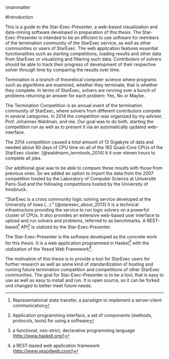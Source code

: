 \mainmatter

#Introduction 

This is a guide to the Star-Exec-Presenter, a web-based visualization and data-mining software developed in preparation of this thesis. The Star-Exec-Presenter is intended to be an efficient to use software for members of the termination community of the StarExec service, as well as other communities or users of StarExec. The web application features essential functionalities such as starting competitions, loading results and other data from StarExec or visualizing and filtering such data. Contributers of solvers should be able to track their progress of development of their respective solver through time by comparing the results over time.

Termination is a branch of theoretical computer science where programs such as algorithms are examined, whether they terminate, that is whether they complete. In terms of StarExec, solvers are running over a bunch of problems returning an answer for each problem: Yes, No or Maybe.

The Termination Competition is an annual event of the termination community of StarExec, where solvers from different contributors compete in several categories. In 2014 the competition was organized by my adviser, Prof. Johannes Waldman, and me. Our goal was to do both, starting the competition run as well as to present it via an automatically updated web-interface.

The 2014 competition caused a total amount of 13 Gigabyte of data and needed about 90 days of CPU time on all of the 192 Quad-Core CPUs of the StarExec cluster. [@waldmann_termtools_2014] It it over eleven hours to complete all jobs.

Our additional goal was to be able to compare these results with those from previous ones. So we added an option to import the data from the 2007 competition hosted by the Laboratory of Computer Science at Université Paris-Sud and the following competitions hosted by the University of Innsbruck.

"StarExec is a cross community logic solving service developed at the University of Iowa (...)." [@starexec_about_2013] It is a technical infrastructure providing the service to run logic solvers on a powerful cluster of CPUs. It also provides an extensive web-based user interface to upload and run solvers and problems, referred to as benchmarks. A REST-based[^REST] API[^api] is utalized by the Star-Exec-Presenter.

[^REST]: Representational state transfer, a paradigm to implement a server-client communication
[^api]: Application programming interface, a set of components (methods, protocols, tools) for using a software

The Star-Exec-Presenter is the software developed as the concrete work for this thesis. It is a web application programmed in Haskel[^Haskell] with the utalization of the Yesod Web Framework[^YesodWeb].

[^Haskell]: a functional, non-strict, declarative programming language (http://www.haskell.org/)
[^YesodWeb]: a REST-based web application framework (http://www.yesodweb.com/)

The motivation of this thesis is to provide a tool for StarExec users for further research as well as some kind of standardization of hosting and running future termination competition and competitions of other StarExec communities. The goal for Star-Exec-Presenter is to be a tool, that is easy to use as well as easy to install and run. It is open source, so it can be forked und changed to better meet future needs.

